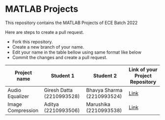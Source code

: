 # MATLAB Projects
This repository contains the MATLAB Projects of ECE Batch 2022 

Here are steps to create a pull request.

- Fork this repository.
- Create a new branch of your name.
- Edit your name in the table bellow using same format like below
- Commit the changes and create a pull request.


|Project name|Student 1|Student 2|Link of your Project Repository|
|----------| ----------- | -----------|--------|
|Audio Equalizer|Giresh Datta (2210993528)|Bhavya Sharma (2210993524)|[Link](https://github.com/Giresh001/MATLAB)|
|Image Compression |Aditya (2210993506)|Marushika (2210993538)|[Link](https://github.com/MIKEPENCE10CENT/Image_Compression)|
